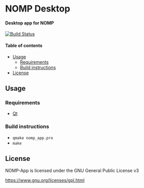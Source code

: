 # NOMP Desktop
#### Desktop app for NOMP
[![Build Status](https://travis-ci.org/LucasJones/nomp-app.svg?branch=master)](https://travis-ci.org/LucasJones/nomp-app)

#### Table of contents
* [Usage](#usage)
  * [Requirements](#requirements)
  * [Build instructions](#build-instructions)
* [License](#license)

## Usage

### Requirements
* [Qt](http://qt-project.org/)

### Build instructions

* `qmake nomp_app.pro`
* `make`

## License

NOMP-App is licensed under the GNU General Public License v3

https://www.gnu.org/licenses/gpl.html
